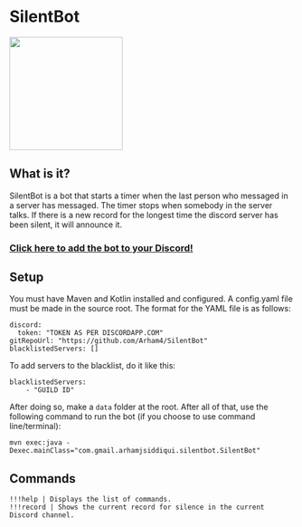 # SilentBot
<p><img src="https://i.imgur.com/uEmGPsr.png" width="200" height="200" /></img></p>

## What is it?
SilentBot is a bot that starts a timer when the last person who messaged in a server has messaged. The timer stops when somebody in the server talks. If there is a new record for the longest time the discord server has been silent, it will announce it.

### [Click here to add the bot to your Discord!](https://tinyurl.com/AddSilentBot)

## Setup
You must have Maven and Kotlin installed and configured. A config.yaml file must be made in the source root. The format for the YAML file is as follows:
```
discord:
  token: "TOKEN AS PER DISCORDAPP.COM"
gitRepoUrl: "https://github.com/Arham4/SilentBot"
blacklistedServers: []
```
To add servers to the blacklist, do it like this:
```
blacklistedServers:
    - "GUILD ID"
```
After doing so, make a `data` folder at the root. After all of that, use the following command to run the bot (if you choose to use command line/terminal):
```
mvn exec:java -Dexec.mainClass="com.gmail.arhamjsiddiqui.silentbot.SilentBot"
```

## Commands
```
!!!help | Displays the list of commands.
!!!record | Shows the current record for silence in the current Discord channel.
```
